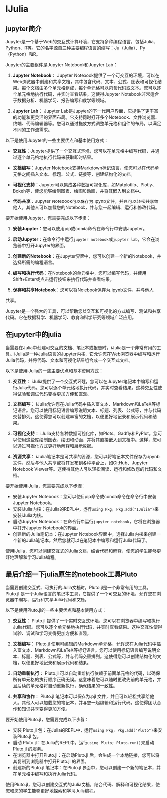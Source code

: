 # IJulia

## jupyter简介
Jupyter是一个基于Web的交互式计算环境，它支持多种编程语言，包括Julia、Python、R等。它的名字源自三种主要编程语言的缩写：Ju（Julia）、Py（Python）和R。

Jupyter的主要组件是Jupyter Notebook和Jupyter Lab：

1. **Jupyter Notebook**：
   Jupyter Notebook提供了一个可交互的环境，可以在Web浏览器中创建和共享文档，其中包含代码、文本、公式、图表和可视化结果。每个文档由多个单元格组成，每个单元格可以包含代码或文本。您可以逐个单元格地执行代码，并实时查看结果。这使得Jupyter Notebook非常适合于数据分析、机器学习、报告编写和教学等领域。

2. **Jupyter Lab**：
   Jupyter Lab是Jupyter的下一代用户界面，它提供了更丰富的功能和更灵活的界面布局。它支持同时打开多个Notebook、文件浏览器、终端、代码编辑器等。您可以通过拖放方式调整单元格和组件的布局，以满足不同的工作流需求。

以下是使用Jupyter的一些主要优点和基本使用方式：

- **交互性**：Jupyter提供了一个交互式环境，您可以在单元格中编写代码，并通过逐个单元格地执行代码来获取即时结果。

- **文档编写**：Jupyter Notebook支持Markdown标记语言，使您可以在代码单元格之间插入文本、标题、公式、链接等，创建结构化的文档。

- **可视化支持**：Jupyter可以集成各种数据可视化库，如Matplotlib、Plotly、Bokeh等，使您能够绘制图表、绘图和动画，并将其嵌入到文档中。

- **代码共享**：Jupyter Notebook可以保存为.ipynb文件，并且可以轻松共享给他人。其他人可以加载您的Notebook，并与您一起编辑、运行和修改代码。

要开始使用Jupyter，您需要完成以下步骤：

1. **安装Jupyter**：您可以使用pip或conda命令在命令行中安装Jupyter。

2. **启动Jupyter**：在命令行中运行`jupyter notebook`或`jupyter lab`，它会在浏览器中打开Jupyter的界面。

3. **创建新的Notebook**：在Jupyter界面中，您可以创建一个新的Notebook，并选择所需的编程语言。

4. **编写和执行代码**：在Notebook的单元格中，您可以编写代码，并使用Shift+Enter或点击运行按钮来执行代码并查看结果。

5. **保存和共享Notebook**：您可以将Notebook保存为.ipynb文件，并与他人

共享。

Jupyter是一个强大的工具，可以帮助您以交互和可视化的方式编写、测试和共享代码。它在数据科学、机器学习、教育和科学研究等领域广泛应用。

## 在jupyter中的julia

当需要在Julia中创建可交互的文档、笔记本或报告时，iJulia是一个非常有用的工具。iJulia是一种Julia语言的Jupyter内核，它允许您在Web浏览器中编写和运行Julia代码，并将代码、文本和可视化结果组合成一个交互式文档。

以下是使用iJulia的一些主要优点和基本使用方式：

1. **交互性**：
   iJulia提供了一个交互式环境，您可以在Jupyter笔记本中编写和运行Julia代码。您可以逐个单元格地执行代码，并实时查看结果。这种交互性使得试验和调试代码变得更加方便和直观。

2. **文档编写**：
   iJulia允许您在Julia代码中插入富文本、Markdown和LaTeX等标记语言。您可以使用标记语言编写说明文本、标题、列表、公式等，并与代码交替排列。这使得您可以创建丰富的文档，以便更好地记录和展示代码和结果。

3. **可视化支持**：
   iJulia支持各种数据可视化库，如Plots、Gadfly和PyPlot。您可以使用这些库绘制图表、绘图和动画，并将其直接嵌入到文档中。这样，您可以通过可视化方式更好地解释和展示数据。

4. **资源共享**：
   iJulia笔记本是可共享的资源，您可以将笔记本文件保存为.ipynb文件，然后与他人共享或将其发布到各种平台上，如GitHub、Jupyter Notebook Viewer等。这使得其他人可以轻松阅读、运行和修改您的代码和文档。

要开始使用iJulia，您需要完成以下步骤：
- 安装Jupyter Notebook：您可以使用pip命令或conda命令在命令行中安装Jupyter Notebook。
- 安装iJulia内核：在Julia的REPL中，运行`using Pkg; Pkg.add("IJulia")`来安装iJulia内核。
- 启动Jupyter Notebook：在命令行中运行`jupyter notebook`，它将在浏览器中打开Jupyter Notebook的界面。
- 创建新的Julia笔记本：在Jupyter Notebook界面中，选择Julia内核来创建一个新的Julia笔记本。然后您就可以在笔记本中编写和运行Julia代码了。

使用iJulia，您可以创建交互式的Julia文档，结合代码和解释，使您的学生能够更好地理解和学习Julia编程。


## 最后介绍一下julia原生的notebook工具Pluto
当需要创建交互式、可执行的Julia文档时，Pluto.jl是一个非常有用的工具。Pluto.jl 是一个Julia语言的笔记本工具，它提供了一个可交互的环境，允许您在浏览器中编写、运行和共享Julia代码和文档。

以下是使用Pluto.jl的一些主要优点和基本使用方式：

1. **交互性**：
   Pluto.jl 提供了一个实时交互式环境，您可以在浏览器中编写和执行Julia代码。您可以逐个单元格地执行代码，并实时查看结果。这种交互性使得试验、调试和学习变得更加方便和直观。

2. **文档编写**：
   Pluto.jl 使用可编辑的Markdown单元格，允许您在Julia代码中插入富文本、Markdown和LaTeX等标记语言。您可以使用标记语言编写说明文本、标题、列表、公式等，并与代码交替排列。这使得您可以创建结构化的文档，以便更好地记录和展示代码和结果。

3. **自动重新执行**：
   Pluto.jl 可以自动重新执行依赖于前面单元格的代码，以确保所有单元格的执行顺序正确无误。这意味着您可以随时更改先前的单元格，并且后续的单元格将自动重新执行，确保结果的一致性。

4. **共享和协作**：
   Pluto.jl 笔记本可以保存为.pjl 文件，并且可以轻松共享给他人。其他人可以加载您的笔记本，并与您一起编辑和运行代码。这使得团队合作和知识共享变得更加方便。

要开始使用Pluto.jl，您需要完成以下步骤：
- 安装 Pluto.jl 包：在Julia的REPL中，运行`using Pkg; Pkg.add("Pluto")`来安装Pluto.jl 包。
- 启动 Pluto.jl：在Julia的REPL中，运行`using Pluto; Pluto.run()`来启动Pluto.jl 的服务。
- 在浏览器中打开Pluto.jl：在启动Pluto.jl 后，会生成一个本地链接，您可以将其复制到浏览器中打开Pluto.jl 的界面。
- 创建新的Pluto.jl 笔记本：在Pluto.jl 界面中，您可以创建一个新的笔记本，并在单元格中编写和执行Julia代码。

使用Pluto.jl，您可以创建交互式的Julia文档，结合代码、解释和可视化结果，使您和您的学生能够更好地探索和学习Julia编程。

